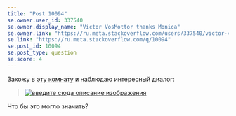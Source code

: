 ```yaml
---
title: "Post 10094"
se.owner.user_id: 337540
se.owner.display_name: "Victor VosMottor thanks Monica"
se.owner.link: "https://ru.meta.stackoverflow.com/users/337540/victor-vosmottor-thanks-monica"
se.link: "https://ru.meta.stackoverflow.com/q/10094"
se.post_id: 10094
se.post_type: question
se.score: 4
---
```

<p>Захожу в <a href="https://chat.stackexchange.com/rooms/22474/">эту комнату</a> и наблюдаю интересный диалог:</p>

<blockquote>
  <p><a href="https://i.stack.imgur.com/TaPit.png" rel="nofollow noreferrer"><img src="https://i.stack.imgur.com/TaPit.png" alt="введите сюда описание изображения"></a></p>
</blockquote>

<p>Что бы это могло значить?</p>

